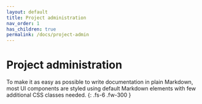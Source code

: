 ```yaml
---
layout: default
title: Project administration
nav_order: 1
has_children: true
permalink: /docs/project-admin
---
```


# Project administration

To make it as easy as possible to write documentation in plain Markdown, most UI components are styled using default Markdown elements with few additional CSS classes needed.
{: .fs-6 .fw-300 }
